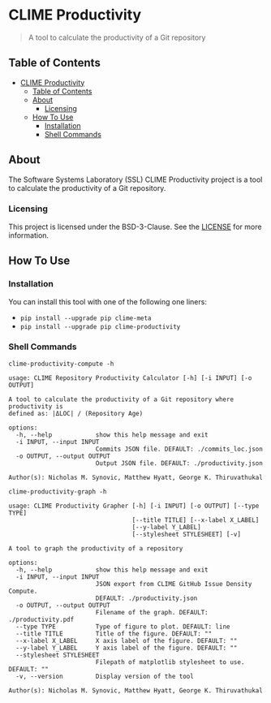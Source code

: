 # CLIME Productivity

> A tool to calculate the productivity of a Git repository

## Table of Contents

- [CLIME Productivity](#clime-productivity)
  - [Table of Contents](#table-of-contents)
  - [About](#about)
    - [Licensing](#licensing)
  - [How To Use](#how-to-use)
    - [Installation](#installation)
    - [Shell Commands](#shell-commands)

## About

The Software Systems Laboratory (SSL) CLIME Productivity project is a tool to calculate the productivity of a Git repository.

### Licensing

This project is licensed under the BSD-3-Clause. See the [LICENSE](LICENSE) for more information.

## How To Use

### Installation

You can install this tool with one of the following one liners:

- `pip install --upgrade pip clime-meta`
- `pip install --upgrade pip clime-productivity`

### Shell Commands

`clime-productivity-compute -h`

``` shell
usage: CLIME Repository Productivity Calculator [-h] [-i INPUT] [-o OUTPUT]

A tool to calculate the productivity of a Git repository where productivity is
defined as: |ΔLOC| / (Repository Age)

options:
  -h, --help            show this help message and exit
  -i INPUT, --input INPUT
                        Commits JSON file. DEFAULT: ./commits_loc.json
  -o OUTPUT, --output OUTPUT
                        Output JSON file. DEFAULT: ./productivity.json

Author(s): Nicholas M. Synovic, Matthew Hyatt, George K. Thiruvathukal
```

`clime-productivity-graph -h`

``` shell
usage: CLIME Productivity Grapher [-h] [-i INPUT] [-o OUTPUT] [--type TYPE]
                                  [--title TITLE] [--x-label X_LABEL]
                                  [--y-label Y_LABEL]
                                  [--stylesheet STYLESHEET] [-v]

A tool to graph the productivity of a repository

options:
  -h, --help            show this help message and exit
  -i INPUT, --input INPUT
                        JSON export from CLIME GitHub Issue Density Compute.
                        DEFAULT: ./productivity.json
  -o OUTPUT, --output OUTPUT
                        Filename of the graph. DEFAULT: ./productivity.pdf
  --type TYPE           Type of figure to plot. DEFAULT: line
  --title TITLE         Title of the figure. DEFAULT: ""
  --x-label X_LABEL     X axis label of the figure. DEFAULT: ""
  --y-label Y_LABEL     Y axis label of the figure. DEFAULT: ""
  --stylesheet STYLESHEET
                        Filepath of matplotlib stylesheet to use. DEFAULT: ""
  -v, --version         Display version of the tool

Author(s): Nicholas M. Synovic, Matthew Hyatt, George K. Thiruvathukal
```
